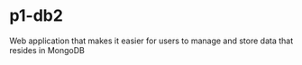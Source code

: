 # p1-db2
Web application that makes it easier for users to manage and store data that resides in MongoDB
